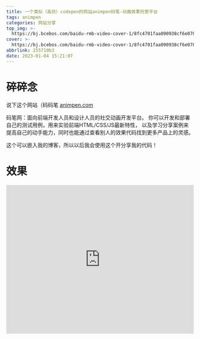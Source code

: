 ```yaml
---
title: 一个类似（高仿）codepen的网站animpen码笔-动画效果托管平台
tags: animpen
categories: 网站分享
top_img: >-
  https://bj.bcebos.com/baidu-rmb-video-cover-1/8fc4701faa090938cf6e0782ec7e2e73.png
cover: >-
  https://bj.bcebos.com/baidu-rmb-video-cover-1/8fc4701faa090938cf6e0782ec7e2e73.png
abbrlink: 255710b3
date: 2023-01-04 15:21:07
---
```

# 碎碎念
说下这个网站（码码笔 [animpen.com](animpen.com)

码笔网：面向前端开发人员和设计人员的社交动画开发平台。
你可以开发和部署自己的测试用例，用来实验前端HTML/CSS/JS最新特性， 以及学习分享案例来提高自己的动手能力，同时也能通过查看别人的效果代码找到更多产品上的灵感。

这个可以嵌入我的博客，所以以后我会使用这个开分享我的代码！

# 效果
<iframe height="400" style="width: 100%;" scrolling="no" title="JS 气泡上升效果" src="https://animpen.com/embed/i95E3y?tab=rlt" frameborder="no"  allowtransparency="true" allowfullscreen="true"></iframe>
